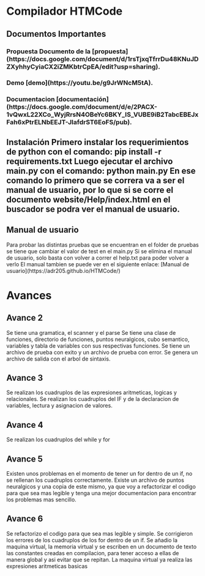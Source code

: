 <h1> Compilador HTMCode</h1>
<h2> Documentos Importantes </h2>
<h3> Propuesta </ h3>
Documento de la [propuesta](https://docs.google.com/document/d/1rsTjxqTfrrDu48KNuJDZXyhhyCyiaCX2iZMKbtrCpEA/edit?usp=sharing).
<h3> Demo </ h3>
[demo](https://youtu.be/g9JrWNcM5tA).
<h3> Documentacion </ h3>
[documentación](https://docs.google.com/document/d/e/2PACX-1vQwxL22XCo_WyjRrsN4OBeYc6BKY_IS_VUBE9iB2TabcEBEJxFah6xPtrELNbEEJT-JlafdrST6EoFS/pub).


<h2> Instalación </ h2>
Primero instalar los requerimientos de python con el comando: pip install -r requirements.txt
Luego ejecutar el archivo main.py con el comando: python main.py
En ese comando lo primero que se correra va a ser el manual de usuario, por lo que si se corre el documento website/Help/index.html en el buscador se podra ver el manual de usuario.

<h2> Manual de usuario </h2>
Para probar las distintas pruebas que se encuentran en el folder de pruebas se tiene que cambiar el valor de test en el main.py
Si se elimina el manual de usuario, solo basta con volver a correr el help.txt para poder volver a verlo
El manual tambien se puede ver en el siguiente enlace:
[Manual de usuario](https://adr205.github.io/HTMCode/)

<h1> Avances </h1>


<h2> Avance 2 </h2>
Se tiene una gramatica, el scanner y el parse
Se tiene una clase de funciones, directorio de funciones, puntos neuralgicos, cubo semantico, variables y tabla de variables con sus respectivas funciones.
Se tiene un archivo de prueba con exito y un archivo de prueba con error.
Se genera un archivo de salida con el arbol de sintaxis.

<h2> Avance 3 </h2>
Se realizan los cuadruplos de las expresiones aritmeticas, logicas y relacionales.
Se realizan los cuadruplos del IF y de la declaracion de variables, lectura y asignacion de valores.

<h2> Avance 4 </h2>
Se realizan los cuadruplos del while y for

<h2> Avance 5 </h2>
Existen unos problemas en el momento de tener un for dentro de un if, no se rellenan los cuadruplos correctamente.
Existe un archivo de puntos neuralgicos y una copia de este mismo, ya que voy a refactorizar el codigo para que sea mas legible  y tenga una mejor documentacion para encontrar los problemas mas sencillo.

<h2> Avance 6 </h2>
Se refactorizo el codigo para que sea mas legible y simple. 
Se corrigieron los errores de los cuadruplos de los for dentro de un if.
Se añadio la maquina virtual, la memoria virtual y se escriben en un documento de texto las constantes creadas en compilacion, para tener acceso a ellas de manera global y asi evitar que se repitan.
La maquina virtual ya realiza las expresiones aritmeticas basicas
